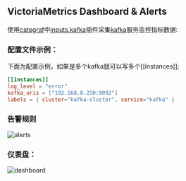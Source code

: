 ## VictoriaMetrics Dashboard & Alerts

使用[categraf](https://github.com/flashcatcloud/categraf)中[inputs.kafka](https://github.com/flashcatcloud/categraf/tree/main/inputs/kafka)插件采集[kafka](https://kafka.apache.org/)服务监控指标数据:

### 配置文件示例：

下面为配置示例，如果是多个kafka就可以写多个[[instances]];

```toml
[[instances]]
log_level = "error"
kafka_uris = ["192.168.0.250:9092"]
labels = { cluster="kafka-cluster", service="kafka" }
```

### 告警规则

![alerts](http://download.flashcat.cloud/uPic/alerts..png)

### 仪表盘：

![dashboard](http://download.flashcat.cloud/uPic/dashboards.png)
